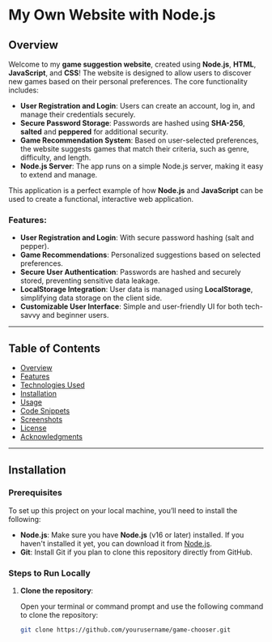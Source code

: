 # My Own Website with Node.js

## Overview

Welcome to my **game suggestion website**, created using **Node.js**, **HTML**, **JavaScript**, and **CSS**! The website is designed to allow users to discover new games based on their personal preferences. The core functionality includes:

- **User Registration and Login**: Users can create an account, log in, and manage their credentials securely.
- **Secure Password Storage**: Passwords are hashed using **SHA-256**, **salted** and **peppered** for additional security.
- **Game Recommendation System**: Based on user-selected preferences, the website suggests games that match their criteria, such as genre, difficulty, and length.
- **Node.js Server**: The app runs on a simple Node.js server, making it easy to extend and manage.

This application is a perfect example of how **Node.js** and **JavaScript** can be used to create a functional, interactive web application.

### Features:
- **User Registration and Login**: With secure password hashing (salt and pepper).
- **Game Recommendations**: Personalized suggestions based on selected preferences.
- **Secure User Authentication**: Passwords are hashed and securely stored, preventing sensitive data leakage.
- **LocalStorage Integration**: User data is managed using **LocalStorage**, simplifying data storage on the client side.
- **Customizable User Interface**: Simple and user-friendly UI for both tech-savvy and beginner users.

---

## Table of Contents

- [Overview](#overview)
- [Features](#features)
- [Technologies Used](#technologies-used)
- [Installation](#installation)
- [Usage](#usage)
- [Code Snippets](#code-snippets)
- [Screenshots](#screenshots)
- [License](#license)
- [Acknowledgments](#acknowledgments)

---

## Installation

### Prerequisites

To set up this project on your local machine, you’ll need to install the following:

- **Node.js**: Make sure you have **Node.js** (v16 or later) installed. If you haven't installed it yet, you can download it from [Node.js](https://nodejs.org/).
- **Git**: Install Git if you plan to clone this repository directly from GitHub.

### Steps to Run Locally

1. **Clone the repository**:

   Open your terminal or command prompt and use the following command to clone the repository:

   ```bash
   git clone https://github.com/yourusername/game-chooser.git
